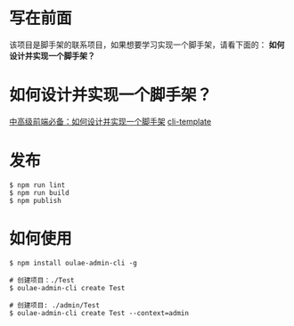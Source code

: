 # 写在前面

该项目是脚手架的联系项目，如果想要学习实现一个脚手架，请看下面的： **如何设计并实现一个脚手架？**

# 如何设计并实现一个脚手架？

[中高级前端必备：如何设计并实现一个脚手架](https://juejin.cn/post/7021097811491946503)
[cli-template](https://github.com/zxyue25/cli-template)

# 发布

```
$ npm run lint
$ npm run build
$ npm publish
```

# 如何使用

```
$ npm install oulae-admin-cli -g

# 创建项目：./Test
$ oulae-admin-cli create Test

# 创建项目: ./admin/Test
$ oulae-admin-cli create Test --context=admin
```
